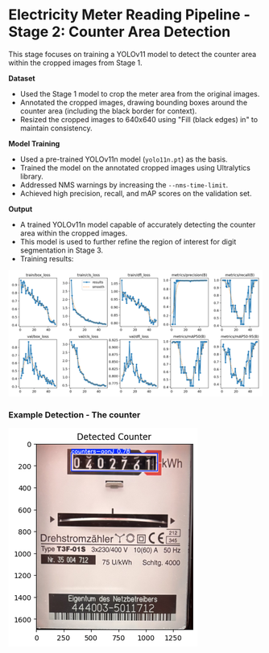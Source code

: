 # Electricity Meter Reading Pipeline - Stage 2: Counter Area Detection

This stage focuses on training a YOLOv11 model to detect the counter area within the cropped images from Stage 1.

**Dataset**

* Used the Stage 1 model to crop the meter area from the original images.
* Annotated the cropped images, drawing bounding boxes around the counter area (including the black border for context).
* Resized the cropped images to 640x640 using "Fill (black edges) in" to maintain consistency.

**Model Training**

* Used a pre-trained YOLOv11n model (`yolo11n.pt`) as the basis.
* Trained the model on the annotated cropped images using Ultralytics library.
* Addressed NMS warnings by increasing the `--nms-time-limit`.
* Achieved high precision, recall, and mAP scores on the validation set.

**Output**

* A trained YOLOv11n model capable of accurately detecting the counter area within the cropped images.
* This model is used to further refine the region of interest for digit segmentation in Stage 3.
* Training results:

![Training results Stage 2](static/results-counter.png)





### Example Detection - The counter


![Detected Counter](static/detected-counter.png)


